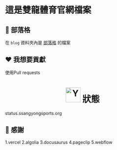 # 這是雙龍體育官網檔案
## 📝 部落格

在 `blog` 資料夾內是 [部落格](https://www.ssangyongsports.org/blog/) 的檔案

## ❤️ 我想要貢獻
使用Pull requests
<h1 align="center">
    <img src="https://i.ibb.co/RHw9RV2/image.png" alt="Yeecord" width="48" height="48">
    狀態
</h1>
status.ssangyongsports.org

## 🙏 感謝
1.vercel
2.algolia
3.docusaurus
4.pageclip
5.webflow

